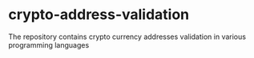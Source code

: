 crypto-address-validation
=========================

The repository contains crypto currency addresses validation in various programming languages
